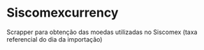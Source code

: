 # Siscomexcurrency
Scrapper para obtenção das moedas utilizadas no Siscomex (taxa referencial do dia da importação)
